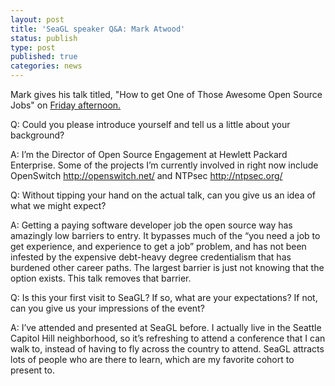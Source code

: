 ```yaml
---
layout: post
title: 'SeaGL speaker Q&A: Mark Atwood'
status: publish
type: post
published: true
categories: news
---
```


Mark gives his talk titled, "How to get One of Those Awesome Open Source Jobs" on [Friday afternoon.](https://osem.seagl.org/conference/seagl2016/program/proposal/227)

Q: Could you please introduce yourself and tell us a little about your background?
 
A: I’m the Director of Open Source Engagement at Hewlett Packard Enterprise.  Some of the projects I’m currently involved in right now include OpenSwitch http://openswitch.net/ and NTPsec http://ntpsec.org/

Q: Without tipping your hand on the actual talk, can you give us an idea of what we might expect?

A: Getting a paying software developer job the open source way has amazingly low barriers to entry. It bypasses much of the “you need a job to get experience, and experience to get a job” problem, and has not been infested by the expensive debt-heavy degree credentialism that has burdened other career paths. The largest barrier is just not knowing that the option exists. This talk removes that barrier.

Q: Is this your first visit to SeaGL? If so, what are your expectations? If not, can you give us your impressions of the event?

A: I’ve attended and presented at SeaGL before.  I actually live in the Seattle Capitol Hill neighborhood, so it’s refreshing to attend a conference that I can walk to, instead of having to fly across the country to attend.  SeaGL attracts lots of people who are there to learn, which are my favorite cohort to present to.

